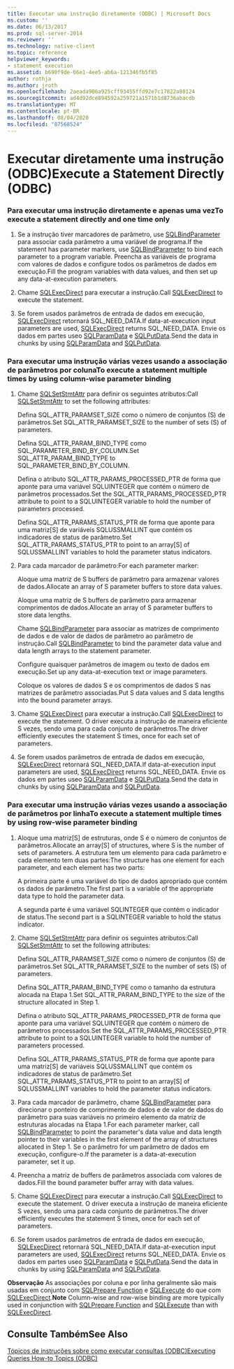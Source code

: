 ```yaml
---
title: Executar uma instrução diretamente (ODBC) | Microsoft Docs
ms.custom: ''
ms.date: 06/13/2017
ms.prod: sql-server-2014
ms.reviewer: ''
ms.technology: native-client
ms.topic: reference
helpviewer_keywords:
- statement execution
ms.assetid: b690f9de-66e1-4ee5-ab6a-121346fb5f85
author: rothja
ms.author: jroth
ms.openlocfilehash: 2aeada906a925cff93455ffd92e7c17822a80124
ms.sourcegitcommit: ad4d92dce894592a259721a1571b1d8736abacdb
ms.translationtype: MT
ms.contentlocale: pt-BR
ms.lasthandoff: 08/04/2020
ms.locfileid: "87568524"
---
```

# <a name="execute-a-statement-directly-odbc"></a><span data-ttu-id="65d46-102">Executar diretamente uma instrução (ODBC)</span><span class="sxs-lookup"><span data-stu-id="65d46-102">Execute a Statement Directly (ODBC)</span></span>
    
### <a name="to-execute-a-statement-directly-and-one-time-only"></a><span data-ttu-id="65d46-103">Para executar uma instrução diretamente e apenas uma vez</span><span class="sxs-lookup"><span data-stu-id="65d46-103">To execute a statement directly and one time only</span></span>  
  
1.  <span data-ttu-id="65d46-104">Se a instrução tiver marcadores de parâmetro, use [SQLBindParameter](../../native-client-odbc-api/sqlbindparameter.md) para associar cada parâmetro a uma variável de programa.</span><span class="sxs-lookup"><span data-stu-id="65d46-104">If the statement has parameter markers, use [SQLBindParameter](../../native-client-odbc-api/sqlbindparameter.md) to bind each parameter to a program variable.</span></span> <span data-ttu-id="65d46-105">Preencha as variáveis de programa com valores de dados e configure todos os parâmetros de dados em execução.</span><span class="sxs-lookup"><span data-stu-id="65d46-105">Fill the program variables with data values, and then set up any data-at-execution parameters.</span></span>  
  
2.  <span data-ttu-id="65d46-106">Chame [SQLExecDirect](https://go.microsoft.com/fwlink/?LinkId=58399) para executar a instrução.</span><span class="sxs-lookup"><span data-stu-id="65d46-106">Call [SQLExecDirect](https://go.microsoft.com/fwlink/?LinkId=58399) to execute the statement.</span></span>  
  
3.  <span data-ttu-id="65d46-107">Se forem usados parâmetros de entrada de dados em execução, [SQLExecDirect](https://go.microsoft.com/fwlink/?LinkId=58399) retornará SQL_NEED_DATA.</span><span class="sxs-lookup"><span data-stu-id="65d46-107">If data-at-execution input parameters are used, [SQLExecDirect](https://go.microsoft.com/fwlink/?LinkId=58399) returns SQL_NEED_DATA.</span></span> <span data-ttu-id="65d46-108">Envie os dados em partes useo [SQLParamData](https://go.microsoft.com/fwlink/?LinkId=58405) e [SQLPutData](../../native-client-odbc-api/sqlputdata.md).</span><span class="sxs-lookup"><span data-stu-id="65d46-108">Send the data in chunks by using [SQLParamData](https://go.microsoft.com/fwlink/?LinkId=58405) and [SQLPutData](../../native-client-odbc-api/sqlputdata.md).</span></span>  
  
### <a name="to-execute-a-statement-multiple-times-by-using-column-wise-parameter-binding"></a><span data-ttu-id="65d46-109">Para executar uma instrução várias vezes usando a associação de parâmetros por coluna</span><span class="sxs-lookup"><span data-stu-id="65d46-109">To execute a statement multiple times by using column-wise parameter binding</span></span>  
  
1.  <span data-ttu-id="65d46-110">Chame [SQLSetStmtAttr](../../native-client-odbc-api/sqlsetstmtattr.md) para definir os seguintes atributos:</span><span class="sxs-lookup"><span data-stu-id="65d46-110">Call [SQLSetStmtAttr](../../native-client-odbc-api/sqlsetstmtattr.md) to set the following attributes:</span></span>  
  
     <span data-ttu-id="65d46-111">Defina SQL_ATTR_PARAMSET_SIZE como o número de conjuntos (S) de parâmetros.</span><span class="sxs-lookup"><span data-stu-id="65d46-111">Set SQL_ATTR_PARAMSET_SIZE to the number of sets (S) of parameters.</span></span>  
  
     <span data-ttu-id="65d46-112">Defina SQL_ATTR_PARAM_BIND_TYPE como SQL_PARAMETER_BIND_BY_COLUMN.</span><span class="sxs-lookup"><span data-stu-id="65d46-112">Set SQL_ATTR_PARAM_BIND_TYPE to SQL_PARAMETER_BIND_BY_COLUMN.</span></span>  
  
     <span data-ttu-id="65d46-113">Defina o atributo SQL_ATTR_PARAMS_PROCESSED_PTR de forma que aponte para uma variável SQLUINTEGER que contém o número de parâmetros processados.</span><span class="sxs-lookup"><span data-stu-id="65d46-113">Set the SQL_ATTR_PARAMS_PROCESSED_PTR attribute to point to a SQLUINTEGER variable to hold the number of parameters processed.</span></span>  
  
     <span data-ttu-id="65d46-114">Defina SQL_ATTR_PARAMS_STATUS_PTR de forma que aponte para uma matriz[S] de variáveis SQLUSSMALLINT que contém os indicadores de status de parâmetro.</span><span class="sxs-lookup"><span data-stu-id="65d46-114">Set SQL_ATTR_PARAMS_STATUS_PTR to point to an array[S] of SQLUSSMALLINT variables to hold the parameter status indicators.</span></span>  
  
2.  <span data-ttu-id="65d46-115">Para cada marcador de parâmetro:</span><span class="sxs-lookup"><span data-stu-id="65d46-115">For each parameter marker:</span></span>  
  
     <span data-ttu-id="65d46-116">Aloque uma matriz de S buffers de parâmetro para armazenar valores de dados.</span><span class="sxs-lookup"><span data-stu-id="65d46-116">Allocate an array of S parameter buffers to store data values.</span></span>  
  
     <span data-ttu-id="65d46-117">Aloque uma matriz de S buffers de parâmetro para armazenar comprimentos de dados.</span><span class="sxs-lookup"><span data-stu-id="65d46-117">Allocate an array of S parameter buffers to store data lengths.</span></span>  
  
     <span data-ttu-id="65d46-118">Chame [SQLBindParameter](../../native-client-odbc-api/sqlbindparameter.md) para associar as matrizes de comprimento de dados e de valor de dados de parâmetro ao parâmetro de instrução.</span><span class="sxs-lookup"><span data-stu-id="65d46-118">Call [SQLBindParameter](../../native-client-odbc-api/sqlbindparameter.md) to bind the parameter data value and data length arrays to the statement parameter.</span></span>  
  
     <span data-ttu-id="65d46-119">Configure quaisquer parâmetros de imagem ou texto de dados em execução.</span><span class="sxs-lookup"><span data-stu-id="65d46-119">Set up any data-at-execution text or image parameters.</span></span>  
  
     <span data-ttu-id="65d46-120">Coloque os valores de dados S e os comprimentos de dados S nas matrizes de parâmetro associadas.</span><span class="sxs-lookup"><span data-stu-id="65d46-120">Put S data values and S data lengths into the bound parameter arrays.</span></span>  
  
3.  <span data-ttu-id="65d46-121">Chame [SQLExecDirect](https://go.microsoft.com/fwlink/?LinkId=58399) para executar a instrução.</span><span class="sxs-lookup"><span data-stu-id="65d46-121">Call [SQLExecDirect](https://go.microsoft.com/fwlink/?LinkId=58399) to execute the statement.</span></span> <span data-ttu-id="65d46-122">O driver executa a instrução de maneira eficiente S vezes, sendo uma para cada conjunto de parâmetros.</span><span class="sxs-lookup"><span data-stu-id="65d46-122">The driver efficiently executes the statement S times, once for each set of parameters.</span></span>  
  
4.  <span data-ttu-id="65d46-123">Se forem usados parâmetros de entrada de dados em execução, [SQLExecDirect](https://go.microsoft.com/fwlink/?LinkId=58399) retornará SQL_NEED_DATA.</span><span class="sxs-lookup"><span data-stu-id="65d46-123">If data-at-execution input parameters are used, [SQLExecDirect](https://go.microsoft.com/fwlink/?LinkId=58399) returns SQL_NEED_DATA.</span></span> <span data-ttu-id="65d46-124">Envie os dados em partes useo [SQLParamData](https://go.microsoft.com/fwlink/?LinkId=58405) e [SQLPutData](../../native-client-odbc-api/sqlputdata.md).</span><span class="sxs-lookup"><span data-stu-id="65d46-124">Send the data in chunks by using [SQLParamData](https://go.microsoft.com/fwlink/?LinkId=58405) and [SQLPutData](../../native-client-odbc-api/sqlputdata.md).</span></span>  
  
### <a name="to-execute-a-statement-multiple-times-by-using-row-wise-parameter-binding"></a><span data-ttu-id="65d46-125">Para executar uma instrução várias vezes usando a associação de parâmetros por linha</span><span class="sxs-lookup"><span data-stu-id="65d46-125">To execute a statement multiple times by using row-wise parameter binding</span></span>  
  
1.  <span data-ttu-id="65d46-126">Aloque uma matriz[S] de estruturas, onde S é o número de conjuntos de parâmetros.</span><span class="sxs-lookup"><span data-stu-id="65d46-126">Allocate an array[S] of structures, where S is the number of sets of parameters.</span></span> <span data-ttu-id="65d46-127">A estrutura tem um elemento para cada parâmetro e cada elemento tem duas partes:</span><span class="sxs-lookup"><span data-stu-id="65d46-127">The structure has one element for each parameter, and each element has two parts:</span></span>  
  
     <span data-ttu-id="65d46-128">A primeira parte é uma variável do tipo de dados apropriado que contém os dados de parâmetro.</span><span class="sxs-lookup"><span data-stu-id="65d46-128">The first part is a variable of the appropriate data type to hold the parameter data.</span></span>  
  
     <span data-ttu-id="65d46-129">A segunda parte é uma variável SQLINTEGER que contém o indicador de status.</span><span class="sxs-lookup"><span data-stu-id="65d46-129">The second part is a SQLINTEGER variable to hold the status indicator.</span></span>  
  
2.  <span data-ttu-id="65d46-130">Chame [SQLSetStmtAttr](../../native-client-odbc-api/sqlsetstmtattr.md) para definir os seguintes atributos:</span><span class="sxs-lookup"><span data-stu-id="65d46-130">Call [SQLSetStmtAttr](../../native-client-odbc-api/sqlsetstmtattr.md) to set the following attributes:</span></span>  
  
     <span data-ttu-id="65d46-131">Defina SQL_ATTR_PARAMSET_SIZE como o número de conjuntos (S) de parâmetros.</span><span class="sxs-lookup"><span data-stu-id="65d46-131">Set SQL_ATTR_PARAMSET_SIZE to the number of sets (S) of parameters.</span></span>  
  
     <span data-ttu-id="65d46-132">Defina SQL_ATTR_PARAM_BIND_TYPE como o tamanho da estrutura alocada na Etapa 1.</span><span class="sxs-lookup"><span data-stu-id="65d46-132">Set SQL_ATTR_PARAM_BIND_TYPE to the size of the structure allocated in Step 1.</span></span>  
  
     <span data-ttu-id="65d46-133">Defina o atributo SQL_ATTR_PARAMS_PROCESSED_PTR de forma que aponte para uma variável SQLUINTEGER que contém o número de parâmetros processados.</span><span class="sxs-lookup"><span data-stu-id="65d46-133">Set the SQL_ATTR_PARAMS_PROCESSED_PTR attribute to point to a SQLUINTEGER variable to hold the number of parameters processed.</span></span>  
  
     <span data-ttu-id="65d46-134">Defina SQL_ATTR_PARAMS_STATUS_PTR de forma que aponte para uma matriz[S] de variáveis SQLUSSMALLINT que contém os indicadores de status de parâmetro.</span><span class="sxs-lookup"><span data-stu-id="65d46-134">Set SQL_ATTR_PARAMS_STATUS_PTR to point to an array[S] of SQLUSSMALLINT variables to hold the parameter status indicators.</span></span>  
  
3.  <span data-ttu-id="65d46-135">Para cada marcador de parâmetro, chame [SQLBindParameter](../../native-client-odbc-api/sqlbindparameter.md) para direcionar o ponteiro de comprimento de dados e de valor de dados do parâmetro para suas variáveis no primeiro elemento da matriz de estruturas alocadas na Etapa 1.</span><span class="sxs-lookup"><span data-stu-id="65d46-135">For each parameter marker, call [SQLBindParameter](../../native-client-odbc-api/sqlbindparameter.md) to point the parameter's data value and data length pointer to their variables in the first element of the array of structures allocated in Step 1.</span></span> <span data-ttu-id="65d46-136">Se o parâmetro for um parâmetro de dados em execução, configure-o.</span><span class="sxs-lookup"><span data-stu-id="65d46-136">If the parameter is a data-at-execution parameter, set it up.</span></span>  
  
4.  <span data-ttu-id="65d46-137">Preencha a matriz de buffers de parâmetros associada com valores de dados.</span><span class="sxs-lookup"><span data-stu-id="65d46-137">Fill the bound parameter buffer array with data values.</span></span>  
  
5.  <span data-ttu-id="65d46-138">Chame [SQLExecDirect](https://go.microsoft.com/fwlink/?LinkId=58399) para executar a instrução.</span><span class="sxs-lookup"><span data-stu-id="65d46-138">Call [SQLExecDirect](https://go.microsoft.com/fwlink/?LinkId=58399) to execute the statement.</span></span> <span data-ttu-id="65d46-139">O driver executa a instrução de maneira eficiente S vezes, sendo uma para cada conjunto de parâmetros.</span><span class="sxs-lookup"><span data-stu-id="65d46-139">The driver efficiently executes the statement S times, once for each set of parameters.</span></span>  
  
6.  <span data-ttu-id="65d46-140">Se forem usados parâmetros de entrada de dados em execução, [SQLExecDirect](https://go.microsoft.com/fwlink/?LinkId=58399) retornará SQL_NEED_DATA.</span><span class="sxs-lookup"><span data-stu-id="65d46-140">If data-at-execution input parameters are used, [SQLExecDirect](https://go.microsoft.com/fwlink/?LinkId=58399) returns SQL_NEED_DATA.</span></span> <span data-ttu-id="65d46-141">Envie os dados em partes useo [SQLParamData](https://go.microsoft.com/fwlink/?LinkId=58405) e [SQLPutData](../../native-client-odbc-api/sqlputdata.md).</span><span class="sxs-lookup"><span data-stu-id="65d46-141">Send the data in chunks by using [SQLParamData](https://go.microsoft.com/fwlink/?LinkId=58405) and [SQLPutData](../../native-client-odbc-api/sqlputdata.md).</span></span>  
  
 <span data-ttu-id="65d46-142">**Observação** As associações por coluna e por linha geralmente são mais usadas em conjunto com [SQLPrepare Function](https://go.microsoft.com/fwlink/?LinkId=59360) e [SQLExecute](https://go.microsoft.com/fwlink/?LinkId=58400) do que com [SQLExecDirect](https://go.microsoft.com/fwlink/?LinkId=58399).</span><span class="sxs-lookup"><span data-stu-id="65d46-142">**Note** Column-wise and row-wise binding are more typically used in conjunction with [SQLPrepare Function](https://go.microsoft.com/fwlink/?LinkId=59360) and [SQLExecute](https://go.microsoft.com/fwlink/?LinkId=58400) than with [SQLExecDirect](https://go.microsoft.com/fwlink/?LinkId=58399).</span></span>  
  
## <a name="see-also"></a><span data-ttu-id="65d46-143">Consulte Também</span><span class="sxs-lookup"><span data-stu-id="65d46-143">See Also</span></span>  
 [<span data-ttu-id="65d46-144">Tópicos de instruções sobre como executar consultas &#40;ODBC&#41;</span><span class="sxs-lookup"><span data-stu-id="65d46-144">Executing Queries How-to Topics &#40;ODBC&#41;</span></span>](executing-queries-how-to-topics-odbc.md)  
  
  
